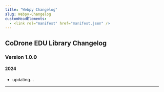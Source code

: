 ```yaml
---
title: "Webpy Changelog"
slug: Webpy-Changelog
customHeadElements:
  - <link rel="manifest" href="manifest.json" />
---
```



## CoDrone EDU Library Changelog

### Version 1.0.0
#### 2024
- updating...

<hr/>
